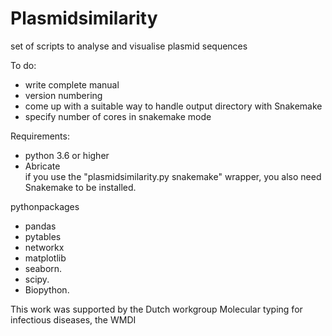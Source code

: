 # Plasmidsimilarity
set of scripts to analyse and visualise plasmid sequences


To do:  
* write complete manual
* version numbering
* come up with a suitable way to handle output directory with Snakemake
* specify number of cores in snakemake mode



Requirements:  
* python 3.6 or higher  
* Abricate  
if you use the "plasmidsimilarity.py snakemake"  wrapper, you also need Snakemake to be installed.  

pythonpackages  
* pandas
* pytables  
* networkx      
* matplotlib
* seaborn.  
* scipy.
* Biopython.  






This work was supported by the Dutch workgroup Molecular typing for infectious diseases, the WMDI
